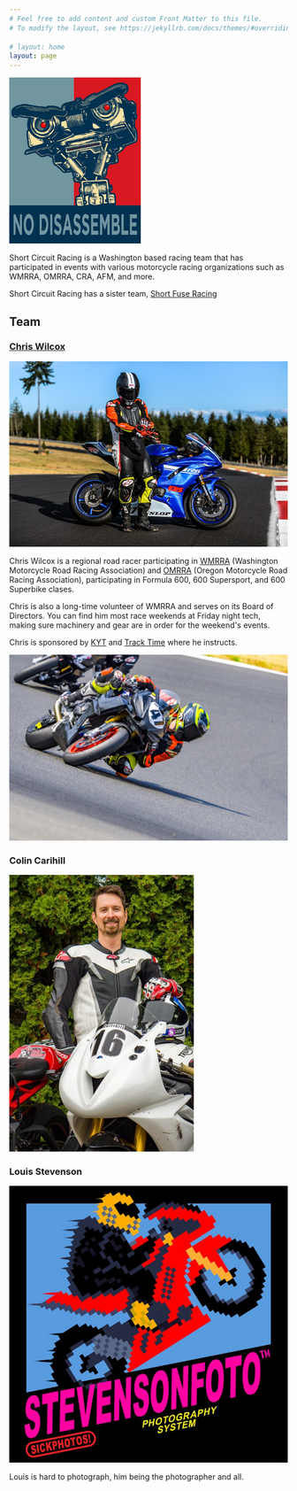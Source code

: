 ```yaml
---
# Feel free to add content and custom Front Matter to this file.
# To modify the layout, see https://jekyllrb.com/docs/themes/#overriding-theme-defaults

# layout: home
layout: page
---
```


<!-- ![](img/76825961-IMG_5971-cropped2.jpeg) -->
<!-- ![](/img/Short-Fuse-Racing-logo-left-bomb.png) -->
<img src="img/no-disassemble.png" height=300/>


Short Circuit Racing is a Washington based racing team that has participated in
 events with various motorcycle racing organizations such as WMRRA, OMRRA, CRA,
 AFM, and more.

Short Circuit Racing has a sister team, [Short Fuse Racing](https://shortfuseracing.com)

<!-- ![](/img/team-photo.jpg) -->


## Team

### [Chris Wilcox](https://chriswilcox.racing/)

![](/img/chris-2021-gearing-up.jpg)

Chris Wilcox is a regional road racer participating in [WMRRA](https://wmrra.com) (Washington Motorcycle Road Racing Association) and [OMRRA](https://omrra.com) (Oregon Motorcycle Road Racing Association), participating in Formula 600, 600 Supersport, and 600 Superbike clases.

Chris is also a long-time volunteer of WMRRA and serves on its Board of Directors. You can find him most race weekends at Friday night tech, making sure machinery and gear are in order for the weekend's events.

Chris is sponsored by [KYT](https://chriswilcox.racing/img/sponsors/kyt.png) and [Track Time](https://tracktime.bike/) where he instructs.

![](/img/chris-2024-aprilia.jpg)


### Colin Carihill

<img src="/img/colin.jpg" height=500 />

### Louis Stevenson 

<img src="/img/stevensonfoto.jpg" height=500/>


Louis is hard to photograph, him being the photographer and all.

